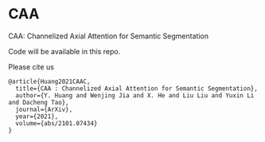 # CAA
CAA: Channelized Axial Attention for Semantic Segmentation

Code will be available in this repo. 

Please cite us

```
@article{Huang2021CAAC,
  title={CAA : Channelized Axial Attention for Semantic Segmentation},
  author={Y. Huang and Wenjing Jia and X. He and Liu Liu and Yuxin Li and Dacheng Tao},
  journal={ArXiv},
  year={2021},
  volume={abs/2101.07434}
}
```
